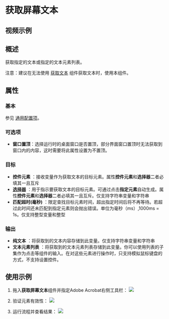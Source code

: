 # 获取屏幕文本

## 视频示例

## 概述

获取指定的文本或指定的文本元素列表。

注意：建议在无法使用 [获取文本](../GetText.md) 组件获取文本时，使用本组件。

## 属性

### 基本

参见 [通用配置项](../Appendix/CommonConfigurationItems.md)。

### 可选项

- **窗口置顶**：选择运行时的桌面窗口是否置顶，部分界面窗口置顶时无法获取到窗口内的内容，这时需要将此属性设置为不置顶。

### 目标

- **控件元素** ：接收变量作为获取文本的目标元素。属性**控件元素**和**选择器**二者必填其一且互斥
- **[选择器](../../Appendix/Selector.md?_v=v2020.4)** ：用于指示要获取文本的目标元素。可通过点击**指定元素**自动生成。属性**控件元素**和**选择器**二者必填其一且互斥。仅支持字符串变量和字符串
- **匹配超时(毫秒)** ：限定查找目标元素时间，超出指定时间后将不再等待。若超过此时间还未匹配到指定元素则会抛出错误。单位为毫秒（ms）,1000ms = 1s。仅支持整型变量和整型

### 输出

- **纯文本** ：将获取到的文本内容存储到此变量。仅支持字符串变量和字符串
- **文本元素列表** ：将获取到的文本元素列表存储到此变量。你可以使用列表的子集作为点击等组件的输入。在对这些元素进行操作时，只支持模拟鼠标键盘的方式，不支持设置控件。

## 使用示例

1. 拖入**获取屏幕文本**组件并指定Adobe Acrobat右侧工具栏：
![](https://docimages.blob.core.chinacloudapi.cn/images/Activities/getScreenTxt1.png)

2. 验证元素有效性：
![](https://docimages.blob.core.chinacloudapi.cn/images/Activities/getScreenTxt2.png)

3. 运行流程并查看结果：
![](https://docimages.blob.core.chinacloudapi.cn/images/Activities/getScreenTxt3.png)
